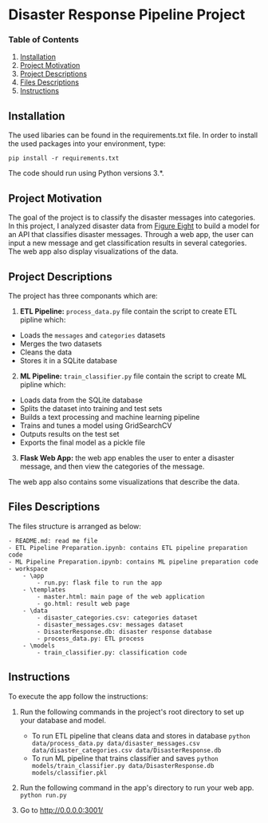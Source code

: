 

# Disaster Response Pipeline Project 


### Table of Contents

1. [Installation](#installation)
2. [Project Motivation](#motivation)
3. [Project Descriptions](#descriptions)
4. [Files Descriptions](#files)
5. [Instructions](#instructions)

## Installation <a name="installation"></a>

The used libaries can be found in the requirements.txt file. 
In order to install the used packages into your environment, type:

`pip install -r requirements.txt`


The code should run using Python versions 3.*.

## Project Motivation<a name="motivation"></a>

The goal of the project is to classify the disaster messages into categories. 
In this project, I analyzed disaster data from [Figure Eight](https://www.figure-eight.com/) to build a model for an API that classifies disaster messages. 
Through a web app, the user can input a new message and get classification results in several categories. The web app also display visualizations of the data. 


## Project Descriptions<a name = "descriptions"></a>
The project has three componants which are:

1. **ETL Pipeline:** `process_data.py` file contain the script to create ETL pipline which:

- Loads the `messages` and `categories` datasets
- Merges the two datasets
- Cleans the data
- Stores it in a SQLite database

2. **ML Pipeline:** `train_classifier.py` file contain the script to create ML pipline which:

- Loads data from the SQLite database
- Splits the dataset into training and test sets
- Builds a text processing and machine learning pipeline
- Trains and tunes a model using GridSearchCV
- Outputs results on the test set
- Exports the final model as a pickle file

3. **Flask Web App:** the web app enables the user to enter a disaster message, and then view the categories of the message.

The web app also contains some visualizations that describe the data. 
 
 
 
## Files Descriptions <a name="files"></a>

The files structure is arranged as below:

	- README.md: read me file
	- ETL Pipeline Preparation.ipynb: contains ETL pipeline preparation code
	- ML Pipeline Preparation.ipynb: contains ML pipeline preparation code
	- workspace
		- \app
			- run.py: flask file to run the app
		- \templates
			- master.html: main page of the web application 
			- go.html: result web page
		- \data
			- disaster_categories.csv: categories dataset
			- disaster_messages.csv: messages dataset
			- DisasterResponse.db: disaster response database
			- process_data.py: ETL process
		- \models
			- train_classifier.py: classification code

## Instructions <a name="instructions"></a>

To execute the app follow the instructions:
1. Run the following commands in the project's root directory to set up your database and model.

    - To run ETL pipeline that cleans data and stores in database
        `python data/process_data.py data/disaster_messages.csv data/disaster_categories.csv data/DisasterResponse.db`
    - To run ML pipeline that trains classifier and saves
        `python models/train_classifier.py data/DisasterResponse.db models/classifier.pkl`

2. Run the following command in the app's directory to run your web app.
    `python run.py`

3. Go to http://0.0.0.0:3001/

